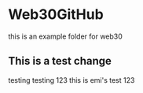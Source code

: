 # Web30GitHub
this is an example folder for web30


## This is a test change


testing testing 123
this is emi's test 123